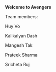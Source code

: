 <b> Welcome to Avengers </b> 

Team members: 

Huy Vo 

Kalikalyan Dash
 
Mangesh Tak
 
Prateek Sharma

Sricheta Ruj 
